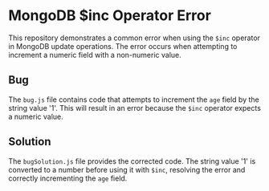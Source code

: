 # MongoDB $inc Operator Error
This repository demonstrates a common error when using the `$inc` operator in MongoDB update operations.  The error occurs when attempting to increment a numeric field with a non-numeric value.

## Bug
The `bug.js` file contains code that attempts to increment the `age` field by the string value '1'. This will result in an error because the `$inc` operator expects a numeric value.

## Solution
The `bugSolution.js` file provides the corrected code.  The string value '1' is converted to a number before using it with `$inc`, resolving the error and correctly incrementing the `age` field.
